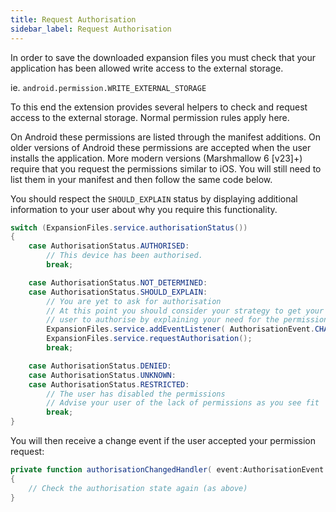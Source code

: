 ```yaml
---
title: Request Authorisation
sidebar_label: Request Authorisation
---
```



In order to save the downloaded expansion files you must check that your 
application has been allowed write access to the external storage.

ie. `android.permission.WRITE_EXTERNAL_STORAGE`

To this end the extension provides several helpers to check and request 
access to the external storage. Normal permission rules apply here.

On Android these permissions are listed through the manifest additions. 
On older versions of Android these permissions are accepted when the user 
installs the application. More modern versions (Marshmallow 6 [v23]+) require 
that you request the permissions similar to iOS. You will still need to list 
them in your manifest and then follow the same code below.

You should respect the `SHOULD_EXPLAIN` status by displaying additional 
information to your user about why you require this functionality.


```actionscript
switch (ExpansionFiles.service.authorisationStatus())
{
	case AuthorisationStatus.AUTHORISED:
		// This device has been authorised.
		break;

	case AuthorisationStatus.NOT_DETERMINED:
	case AuthorisationStatus.SHOULD_EXPLAIN:
		// You are yet to ask for authorisation 
		// At this point you should consider your strategy to get your 
		// user to authorise by explaining your need for the permissions
		ExpansionFiles.service.addEventListener( AuthorisationEvent.CHANGED, authorisationChangedHandler );
		ExpansionFiles.service.requestAuthorisation();
		break;

	case AuthorisationStatus.DENIED:
	case AuthorisationStatus.UNKNOWN:
	case AuthorisationStatus.RESTRICTED:
		// The user has disabled the permissions
		// Advise your user of the lack of permissions as you see fit
		break;
}
```

You will then receive a change event if the user accepted your permission request:

```actionscript
private function authorisationChangedHandler( event:AuthorisationEvent ):void
{
	// Check the authorisation state again (as above)
}
```